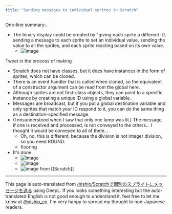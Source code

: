 ```yaml
---
title: "Sending messages to individual sprites in Scratch"
---
```


One-line summary:.
- The binary display could be created by "giving each sprite a different ID, sending a message to each sprite to set an individual value, sending the value to all the sprites, and each sprite reacting based on its own value.
    - ![image](https://gyazo.com/a914f4edcdbf6b6f59488eb562ede450/thumb/1000)

Tweet in the process of making
- Scratch does not have classes, but it does have instances in the form of sprites, which can be cloned.
- There is an event handler that is called when cloned, so the equivalent of a constructor argument can be read from the global here.
- Although sprites are not first-class objects, they can point to a specific instance by creating a unique ID using a global variable.
- Messages are broadcast, but if you put a global destination variable and only sprites that match your ID respond to it, you can do the same thing as a destination-specified message.
- (I misunderstood when I saw that only one lamp was lit.) The message, if one is received and processed, is not conveyed to the others... I thought it would be conveyed to all of them...
    - Oh, no, this is different, because the division is not integer division, so you need ROUND.
    - flooring
- It's done.
    - ![image](https://gyazo.com/8d2dac85692149dbf2ba5a8ba1b6c918/thumb/1000)
    - ![image](https://gyazo.com/c735a5e3c31b692e97de6a5eb1d264ae/thumb/1000)
    - ![image](https://gyazo.com/a914f4edcdbf6b6f59488eb562ede450/thumb/1000)
from [[Scratch]]

---
This page is auto-translated from [/nishio/Scratchで個別のスプライトにメッセージを送る](https://scrapbox.io/nishio/Scratchで個別のスプライトにメッセージを送る) using DeepL. If you looks something interesting but the auto-translated English is not good enough to understand it, feel free to let me know at [@nishio_en](https://twitter.com/nishio_en). I'm very happy to spread my thought to non-Japanese readers.